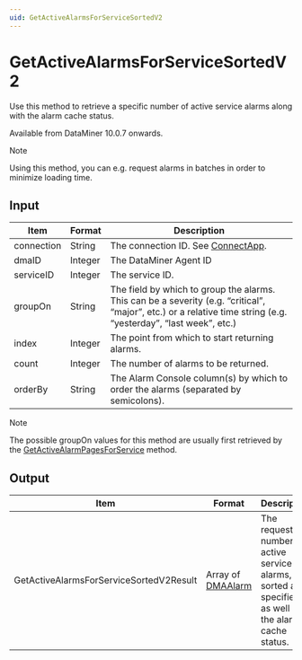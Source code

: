 ```yaml
---
uid: GetActiveAlarmsForServiceSortedV2
---
```


# GetActiveAlarmsForServiceSortedV2

Use this method to retrieve a specific number of active service alarms along with the alarm cache status.

Available from DataMiner 10.0.7 onwards.

> [!NOTE]
> Using this method, you can e.g. request alarms in batches in order to minimize loading time.

## Input

| Item | Format | Description |
|--|--|--|
| connection | String | The connection ID. See [ConnectApp](xref:ConnectApp). |
| dmaID | Integer | The DataMiner Agent ID |
| serviceID | Integer | The service ID. |
| groupOn | String | The field by which to group the alarms. This can be a severity (e.g. “critical”, “major”, etc.) or a relative time string (e.g. “yesterday”, “last week”, etc.) |
| index | Integer | The point from which to start returning alarms. |
| count | Integer | The number of alarms to be returned. |
| orderBy | String | The Alarm Console column(s) by which to order the alarms (separated by semicolons). |

> [!NOTE]
> The possible groupOn values for this method are usually first retrieved by the [GetActiveAlarmPagesForService](xref:GetActiveAlarmPagesForService) method.

## Output

| Item | Format | Description |
|--|--|--|
| GetActiveAlarmsForServiceSortedV2Result | Array of [DMAAlarm](xref:DMAAlarm) | The requested number of active service alarms, sorted as specified, as well as the alarm cache status. |
